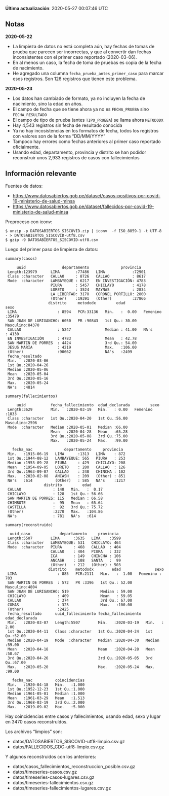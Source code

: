 **Última actualización**: 2020-05-27 00:07:46 UTC

Notas
-----

**2020-05-22**

-   La limpieza de datos no está completa aún, hay fechas de tomas de
    prueba que parecen ser incorrectas, y que al convertir dan fechas
    inconsistentes con el primer caso reportado (2020-03-06).
-   En al menos un caso, la fecha de toma de pruebas es copia de la
    fecha de nacimiento.
-   He agregado una columna `fecha_prueba_antes_primer_caso` para marcar
    esos registros. Son 126 registros que tienen este problema.

**2020-05-23**

-   Los datos han cambiado de formato, ya no incluyen la fecha de
    nacimiento, sino la edad en años.
-   El campo de fecha que se tiene ahora ya no es `FECHA_PRUEBA` sino
    `FECHA_RESULTADO`
-   El campo de tipo de prueba (antes `TIPO_PRUEBA`) se llama ahora
    `METODODX`
-   Hay 4,543 registros sin fecha de resultado conocida
-   Ya no hay incosistencias en los formatos de fecha, todos los
    registros con valores son de la forma “DD/MM/YYYY”
-   Tampoco hay errores como fechas anteriores al primer caso reportado
    oficialmente.
-   Usando edad, departamento, provincia y distrito se han podidor
    reconstruir unos 2,933 registros de casos con fallecimientos

Información relevante
---------------------

Fuentes de datos:

-   <a href="https://www.datosabiertos.gob.pe/dataset/casos-positivos-por-covid-19-ministerio-de-salud-minsa" class="uri">https://www.datosabiertos.gob.pe/dataset/casos-positivos-por-covid-19-ministerio-de-salud-minsa</a>
-   <a href="https://www.datosabiertos.gob.pe/dataset/fallecidos-por-covid-19-ministerio-de-salud-minsa" class="uri">https://www.datosabiertos.gob.pe/dataset/fallecidos-por-covid-19-ministerio-de-salud-minsa</a>

Preproceso con iconv:

    $ unzip -p DATOSABIERTOS_SISCOVID.zip | iconv  -f ISO_8859-1 -t UTF-8 - > DATOSABIERTOS_SISCOVID-utf8.csv
    $ gzip -9 DATOSABIERTOS_SISCOVID-utf8.csv

Luego del primer paso de limpieza de datos:

    summary(casos)

         uuid                departamento              provincia    
     Length:123979      LIMA       :77486   LIMA            :72901  
     Class :character   CALLAO     : 8726   CALLAO          : 8617  
     Mode  :character   LAMBAYEQUE : 6217   EN INVESTIGACIÓN: 4783  
                        PIURA      : 5457   CHICLAYO        : 4178  
                        LORETO     : 3524   MAYNAS          : 2834  
                        LA LIBERTAD: 3178   CORONEL PORTILLO: 2800  
                        (Other)    :19391   (Other)         :27866  
                       distrito     metododx         edad               sexo      
     LIMA                  : 8594   PCR:33136   Min.   :  0.00   Femenino :35479  
     SAN JUAN DE LURIGANCHO: 6050   PR :90843   1st Qu.: 30.00   Masculino:84370  
     CALLAO                : 5247               Median : 41.00   NA's     : 4130  
     EN INVESTIGACIÓN      : 4783               Mean   : 42.78                    
     SAN MARTIN DE PORRES  : 4424               3rd Qu.: 54.00                    
     JESUS MARIA           : 4219               Max.   :106.00                    
     (Other)               :90662               NA's   :2499                      
     fecha_resultado     
     Min.   :2020-03-06  
     1st Qu.:2020-04-26  
     Median :2020-05-06  
     Mean   :2020-05-04  
     3rd Qu.:2020-05-16  
     Max.   :2020-05-24  
     NA's   :4814        

    summary(fallecimientos)

         uuid           fecha_fallecimiento  edad_declarada         sexo     
     Length:3629        Min.   :2020-03-19   Min.   : 0.00   Femenino :1033  
     Class :character   1st Qu.:2020-04-20   1st Qu.:56.00   Masculino:2596  
     Mode  :character   Median :2020-05-01   Median :66.00                   
                        Mean   :2020-04-28   Mean   :65.28                   
                        3rd Qu.:2020-05-08   3rd Qu.:75.00                   
                        Max.   :2020-05-24   Max.   :99.00                   
                                                                             
       fecha_nac              departamento     provincia   
     Min.   :1915-06-19   LIMA      :1313   LIMA    : 872  
     1st Qu.:1944-08-12   LAMBAYEQUE: 565   PIURA   : 253  
     Median :1953-09-28   PIURA     : 429   CHICLAYO: 208  
     Mean   :1954-09-05   LORETO    : 280   CALLAO  : 126  
     3rd Qu.:1963-09-07   CALLAO    : 248   CHINCHA : 102  
     Max.   :2020-02-08   ANCASH    : 209   (Other) : 851  
     NA's   :614          (Other)   : 585   NA's    :1217  
                     distrito         edad       
     CALLAO              : 148   Min.   :  0.17  
     CHICLAYO            : 128   1st Qu.: 56.66  
     SAN MARTIN DE PORRES: 115   Median : 66.58  
     CHIMBOTE            :  95   Mean   : 65.64  
     CASTILLA            :  92   3rd Qu.: 75.72  
     (Other)             :2270   Max.   :104.86  
     NA's                : 781   NA's   :614     

    summary(reconstruido)

      uuid_caso             departamento     provincia   
     Length:5507        LIMA      :3635   LIMA    :3599  
     Class :character   LAMBAYEQUE: 531   CHICLAYO: 464  
     Mode  :character   PIURA     : 468   CALLAO  : 404  
                        CALLAO    : 404   PIURA   : 332  
                        ICA       : 149   CHINCHA : 106  
                        ANCASH    : 108   SANTA   :  99  
                        (Other)   : 212   (Other) : 503  
                       distrito    metododx        edad               sexo     
     LIMA                  : 885   PCR:2111   Min.   :  1.00   Femenino : 703  
     SAN MARTIN DE PORRES  : 572   PR :3396   1st Qu.: 52.00   Masculino:4804  
     SAN JUAN DE LURIGANCHO: 519              Median : 59.00                   
     CHICLAYO              : 409              Mean   : 59.05                   
     CALLAO                : 374              3rd Qu.: 67.00                   
     COMAS                 : 323              Max.   :100.00                   
     (Other)               :2425                                               
     fecha_resultado      uuid_fallecimiento fecha_fallecimiento  edad_declarada 
     Min.   :2020-03-07   Length:5507        Min.   :2020-03-19   Min.   : 2.00  
     1st Qu.:2020-04-11   Class :character   1st Qu.:2020-04-24   1st Qu.:52.00  
     Median :2020-04-19   Mode  :character   Median :2020-04-30   Median :59.00  
     Mean   :2020-04-18                      Mean   :2020-04-28   Mean   :58.67  
     3rd Qu.:2020-04-26                      3rd Qu.:2020-05-05   3rd Qu.:67.00  
     Max.   :2020-05-20                      Max.   :2020-05-24   Max.   :99.00  
                                                                                 
       fecha_nac          coincidencias  
     Min.   :1920-04-18   Min.   :1.000  
     1st Qu.:1952-12-23   1st Qu.:1.000  
     Median :1961-05-01   Median :1.000  
     Mean   :1961-03-29   Mean   :1.513  
     3rd Qu.:1968-03-19   3rd Qu.:2.000  
     Max.   :2019-09-02   Max.   :5.000  
                                         

Hay coincidencias entre casos y fallecimientos, usando edad, sexo y
lugar en 3470 casos reconstruídos.

Los archivos “limpios” son:

-   datos/DATOSABIERTOS\_SISCOVID-utf8-limpio.csv.gz
-   datos/FALLECIDOS\_CDC-utf8-limpio.csv.gz

Y algunos reconstruidos con los anteriores:

-   datos/casos\_fallecimientos\_reconstruccion\_posible.csv.gz
-   datos/timeseries-casos.csv.gz
-   datos/timeseries-casos-lugares.csv.gz
-   datos/timeseries-fallecimientos.csv.gz
-   datos/timeseries-fallecimientos-lugares.csv.gz
